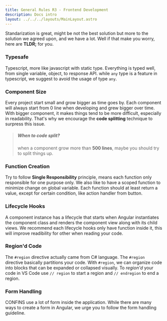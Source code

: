 ```yaml
---
title: General Rules R3 - Frontend Development
description: Docs intro
layout: ../../../layouts/MainLayout.astro
---
```

Standarization is great, might be not the best solution but more to the solution we agreed upon, and we have a lot. Well if that make you worry, here are **TLDR;** for you.

### Typesafe
Typescript, more like javascript with static type. Everything is typed well, from single variable, object, to response API. while `any` type is a feature in typescript, we suggest to avoid the usage of type `any`.

### Component Size
Every project start small and grow bigger as time goes by. Each component will always start from 0 line when developing and grew bigger over time. With bigger component, it makes things tend to be more difficult, especially in readability. That's why we encourage the **code splitting** technique to surpress this issue.  
> ##### When to code split?
> when a component grow more than **500 lines**, maybe you should try to split things up.

### Function Creation
Try to follow **Single Responsibility** principle, means each function only responsible for one purpose only. We also like to have a scoped function to minimize change on global variable. Each function should at least return a value, except for certain condition, like action handler from button.

### Lifecycle Hooks
A component instance has a lifecycle that starts when Angular instantiates the component class and renders the component view along with its child views. We recommend each lifecycle hooks only have function inside it, this will improve readibility for other when reading your code.

### Region'd Code
The `#region` directive actually came from C# language. The `#region` directive basically partitions your code. With `#region`, we can organize code into blocks that can be expanded or collapsed visually. To *region'd* your code in VS Code use `// region` to start a region and `// endregion` to end a region.

### Form Handling
CONFINS use a lot of form inside the application. While there are many ways to create a form in Angular, we urge you to follow the form handling guideline.


